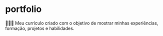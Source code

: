 # portfolio
👨🏻‍💻 Meu currículo criado com o objetivo de mostrar minhas experiências, formação, projetos e habilidades.
